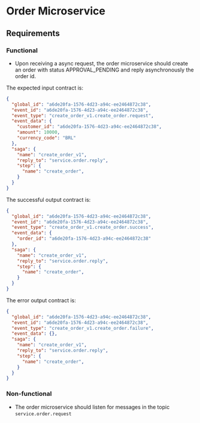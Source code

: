 # Order Microservice

## Requirements
### Functional
- Upon receiving a async request, the order microservice should create an order with status APPROVAL_PENDING and reply asynchronously the order id.

The expected input contract is:
```json
{
  "global_id": "a6de20fa-1576-4d23-a94c-ee2464872c38",
  "event_id": "a6de20fa-1576-4d23-a94c-ee2464872c38",
  "event_type": "create_order_v1.create_order.request",
  "event_data": {
    "customer_id": "a6de20fa-1576-4d23-a94c-ee2464872c38",
    "amount": 10000,
    "currency_code": "BRL"
  },
  "saga": {
    "name": "create_order_v1",
    "reply_to": "service.order.reply",
    "step": {
      "name": "create_order",
    }
  }
}
```

The successful output contract is:
```json
{
  "global_id": "a6de20fa-1576-4d23-a94c-ee2464872c38",
  "event_id": "a6de20fa-1576-4d23-a94c-ee2464872c38",
  "event_type": "create_order_v1.create_order.success",
  "event_data": {
    "order_id": "a6de20fa-1576-4d23-a94c-ee2464872c38"
  },
  "saga": {
    "name": "create_order_v1",
    "reply_to": "service.order.reply",
    "step": {
      "name": "create_order",
    }
  }
}
```

The error output contract is:
```json
{
  "global_id": "a6de20fa-1576-4d23-a94c-ee2464872c38",
  "event_id": "a6de20fa-1576-4d23-a94c-ee2464872c38",
  "event_type": "create_order_v1.create_order.failure",
  "event_data": {},
  "saga": {
    "name": "create_order_v1",
    "reply_to": "service.order.reply",
    "step": {
      "name": "create_order",
    }
  }
}
```

### Non-functional
- The order microservice should listen for messages in the topic `service.order.request`
